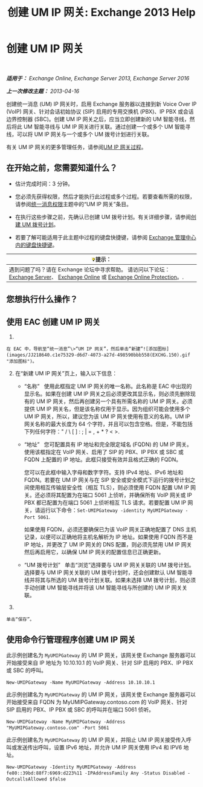 ﻿---
title: '创建 UM IP 网关: Exchange 2013 Help'
TOCTitle: 创建 UM IP 网关
ms:assetid: 542d6b50-147b-4cec-b54d-61c7b8fc0fc7
ms:mtpsurl: https://technet.microsoft.com/zh-cn/library/Aa998045(v=EXCHG.150)
ms:contentKeyID: 50490566
ms.date: 01/11/2018
mtps_version: v=EXCHG.150
f1_keywords:
- Microsoft.Exchange.Management.SnapIn.Esm.Servers.UnifiedMessaging.CreateUMIPGatewayWizardForm.CreateUMIPGatewayWizardPage
ms.translationtype: HT
---

# 创建 UM IP 网关

 

_**适用于：** Exchange Online, Exchange Server 2013, Exchange Server 2016_

_**上一次修改主题：** 2013-04-16_

创建统一消息 (UM) IP 网关时，启用 Exchange 服务器以连接到新 Voice Over IP (VoIP) 网关、针对会话初始协议 (SIP) 启用的专用交换机 (PBX)、IP PBX 或会话边界控制器 (SBC)。创建 UM IP 网关之后，应当立即创建新的 UM 智能寻线，然后将此 UM 智能寻线与 UM IP 网关进行关联。通过创建一个或多个 UM 智能寻线，可以将 UM IP 网关与一个或多个 UM 拨号计划进行关联。

有关 UM IP 网关的更多管理任务，请参阅[UM IP 网关过程](um-ip-gateway-procedures-exchange-2013-help.md)。

## 在开始之前，您需要知道什么？

  - 估计完成时间：3 分钟。

  - 您必须先获得权限，然后才能执行此过程或多个过程。若要查看所需的权限，请参阅[统一消息权限](unified-messaging-permissions-exchange-2013-help.md)主题中的“UM IP 网关”条目。

  - 在执行这些步骤之前，先确认已创建 UM 拨号计划。有关详细步骤，请参阅[创建 UM 拨号计划](create-a-um-dial-plan-exchange-2013-help.md)。

  - 若要了解可能适用于此主题中过程的键盘快捷键，请参阅 [Exchange 管理中心内的键盘快捷键](keyboard-shortcuts-in-the-exchange-admin-center-exchange-online-protection-help.md)。

<table>
<thead>
<tr class="header">
<th><img src="images/Bb124558.tip(EXCHG.150).gif" title="提示" alt="提示" />提示：</th>
</tr>
</thead>
<tbody>
<tr class="odd">
<td>遇到问题了吗？请在 Exchange 论坛中寻求帮助。 请访问以下论坛：<a href="https://go.microsoft.com/fwlink/p/?linkid=60612">Exchange Server</a>、 <a href="https://go.microsoft.com/fwlink/p/?linkid=267542">Exchange Online</a> 或 <a href="https://go.microsoft.com/fwlink/p/?linkid=285351">Exchange Online Protection</a>。.</td>
</tr>
</tbody>
</table>


## 您想执行什么操作？

## 使用 EAC 创建 UM IP 网关

1.  
    
    在 EAC 中，导航至“统一消息”\>“UM IP 网关”，然后单击“新建”![添加图标](images/JJ218640.c1e75329-d6d7-4073-a27d-498590bbb558(EXCHG.150).gif "添加图标")。

2.  在“新建 UM IP 网关”页上，输入以下信息：
    
      - “名称”   使用此框指定 UM IP 网关的唯一名称。此名称是 EAC 中出现的显示名。如果在创建 UM IP 网关之后必须更改其显示名，则必须先删除现有的 UM IP 网关，然后再创建另一个具有所需名称的 UM IP 网关。必须提供 UM IP 网关名，但是该名称仅用于显示。因为组织可能会使用多个 UM IP 网关，所以，建议您为该 UM IP 网关使用有意义的名称。UM IP 网关名称的最大长度为 64 个字符，并且可以包含空格。但是，不能包括下列任何字符：" / \\ \[ \] : ; | = , + \* ? \< \>.
    
      - “地址”   您可配置具有 IP 地址和完全限定域名 (FQDN) 的 UM IP 网关。使用该框指定在 VoIP 网关、启用了 SIP 的 PBX、IP PBX 或 SBC 或 FQDN 上配置的 IP 地址。此框只接受有效并且格式正确的 FQDN。
        
        您可以在此框中输入字母和数字字符。支持 IPv4 地址、IPv6 地址和 FQDN。若要在 UM IP 网关与在 SIP 安全或安全模式下运行的拨号计划之间使用相互传输层安全性（相互 TLS），则必须使用 FQDN 配置 UM IP 网关。还必须将其配置为在端口 5061 上侦听，并确保所有 VoIP 网关或 IP PBX 都已配置为在端口 5061 上侦听相互 TLS 请求。若要配置 UM IP 网关，请运行以下命令：`Set-UMIPGateway -identity MyUMIPGateway -Port 5061`.
        
        如果使用 FQDN，必须还要确保已为该 VoIP 网关正确地配置了 DNS 主机记录，以便可以正确地将主机名解析为 IP 地址。如果使用 FQDN 而不是 IP 地址，并更改了 UM IP 网关的 DNS 配置，则必须先禁用 UM IP 网关然后再启用它，以确保 UM IP 网关的配置信息已正确更新。
    
      - “UM 拨号计划”   单击“浏览”选择要与 UM IP 网关关联的 UM 拨号计划。选择要与 UM IP 网关关联的 UM 拨号计划时，还会创建默认 UM 智能寻线并将其与所选的 UM 拨号计划关联。如果未选择 UM 拨号计划，则必须手动创建 UM 智能寻线并将该 UM 智能寻线与所创建的 UM IP 网关关联。

3.  
    
    单击“保存”。

## 使用命令行管理程序创建 UM IP 网关

此示例创建名为 `MyUMIPGateway` 的 UM IP 网关，该网关使 Exchange 服务器可以开始接受来自 IP 地址为 10.10.10.1 的 VoIP 网关、针对 SIP 启用的 PBX、IP PBX 或 SBC 的呼叫。

    New-UMIPGateway -Name MyUMIPGateway -Address 10.10.10.1

此示例创建名为 `MyUMIPGateway` 的 UM IP 网关，该网关使 Exchange 服务器可以开始接受来自 FQDN 为 MyUMIPGateway.contoso.com 的 VoIP 网关、针对 SIP 启用的 PBX、IP PBX 或 SBC 的呼叫并在端口 5061 侦听。

    New-UMIPGateway -Name MyUMIPGateway -Address "MyUMIPGateway.contoso.com" -Port 5061

此示例创建名为 `MyUMIPGateway` 的 UM IP 网关，并阻止 UM IP 网关接受传入呼叫或发送传出呼叫，设置 IPv6 地址，并允许 UM IP 网关使用 IPv4 和 IPV6 地址。

    New-UMIPGateway -Identity MyUMIPGateway -Address fe80::39bd:88f7:6969:d223%11 -IPAddressFamily Any -Status Disabled -OutcallsAllowed $false


